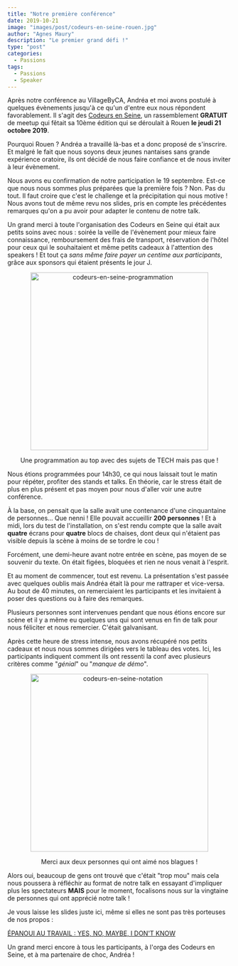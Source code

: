 ```yaml
---
title: "Notre première conférence"
date: 2019-10-21
image: "images/post/codeurs-en-seine-rouen.jpg"
author: "Agnes Maury"
description: "Le premier grand défi !"
type: "post"
categories:
  - Passions
tags:
  - Passions
  - Speaker
---
```


Après notre conférence au VillageByCA, Andréa et moi avons postulé à quelques évènements jusqu'à ce qu'un d'entre eux nous répondent favorablement. Il s'agit des [Codeurs en Seine](https://www.codeursenseine.com/2019/), un rassemblement **GRATUIT** de meetup qui fêtait sa 10ème édition qui se déroulait à Rouen **le jeudi 21 octobre 2019**.

Pourquoi Rouen ? Andréa a travaillé là-bas et a donc proposé de s'inscrire. Et malgré le fait que nous soyons deux jeunes nantaises sans grande expérience oratoire, ils ont décidé de nous faire confiance et de nous inviter à leur évènement.

Nous avons eu confirmation de notre participation le 19 septembre. Est-ce que nous nous sommes plus préparées que la première fois ? Non. Pas du tout. Il faut croire que c'est le challenge et la précipitation qui nous motive ! Nous avons tout de même revu nos slides, pris en compte les précédentes remarques qu'on a pu avoir pour adapter le contenu de notre talk.

Un grand merci à toute l'organisation des Codeurs en Seine qui était aux petits soins avec nous : soirée la veille de l'évènement pour mieux faire connaissance, remboursement des frais de transport, réservation de l'hôtel pour ceux qui le souhaitaient et même petits cadeaux à l'attention des speakers ! Et tout ça *sans même faire payer un centime aux participants*, grâce aux sponsors qui étaient présents le jour J.

<div style="text-align: center">
	<img src="/images/post/codeurs-en-seine-programme.jpg" alt="codeurs-en-seine-programmation" height="400" />
	<p class="caption">Une programmation au top avec des sujets de TECH mais pas que !</p>
</div>

Nous étions programmées pour 14h30, ce qui nous laissait tout le matin pour répéter, profiter des stands et talks. En théorie, car le stress était de plus en plus présent et pas moyen pour nous d'aller voir une autre conférence.

À la base, on pensait que la salle avait une contenance d'une cinquantaine de personnes... Que nenni ! Elle pouvait accueillir **200 personnes** ! Et à midi, lors du test de l'installation, on s'est rendu compte que la salle avait **quatre** écrans pour **quatre** blocs de chaises, dont deux qui n'étaient pas visible depuis la scène à moins de se tordre le cou !

Forcément, une demi-heure avant notre entrée en scène, pas moyen de se souvenir du texte. On était figées, bloquées et rien ne nous venait à l'esprit.

Et au moment de commencer, tout est revenu. La présentation s'est passée avec quelques oublis mais Andréa était là pour me rattraper et vice-versa. Au bout de 40 minutes, on remerciaient les participants et les invitaient à poser des questions ou à faire des remarques.

Plusieurs personnes sont intervenues pendant que nous étions encore sur scène et il y a même eu quelques uns qui sont venus en fin de talk pour nous féliciter et nous remercier. C'était galvanisant.

Après cette heure de stress intense, nous avons récupéré nos petits cadeaux et nous nous sommes dirigées vers le tableau des votes. Ici, les participants indiquent comment ils ont ressenti la conf avec plusieurs critères comme "*génial*" ou "*manque de démo*".

<div style="text-align: center">
	<img src="/images/post/codeurs-en-seine-epanoui-au-travail.jpg" alt="codeurs-en-seine-notation" height="400" />
	<p class="caption">Merci aux deux personnes qui ont aimé nos blagues !</p>
</div>

Alors oui, beaucoup de gens ont trouvé que c'était "trop mou" mais cela nous poussera à réfléchir au format de notre talk en essayant d'impliquer plus les spectateurs **MAIS** pour le moment, focalisons nous sur la vingtaine de personnes qui ont apprécié notre talk !

Je vous laisse les slides juste ici, même si elles ne sont pas très porteuses de nos propos :


<div class="button">
	<a href="/images/post/epanoui-au-travail-slides.pdf" target="_blank">ÉPANOUI AU TRAVAIL : YES, NO, MAYBE, I DON'T KNOW</a>
</div>

Un grand merci encore à tous les participants, à l'orga des Codeurs en Seine, et à ma partenaire de choc, Andréa !
